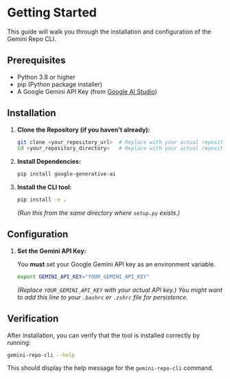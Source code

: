 # Getting Started

This guide will walk you through the installation and configuration of the Gemini Repo CLI.

## Prerequisites

* Python 3.8 or higher
* pip (Python package installer)
* A Google Gemini API Key (from [Google AI Studio](https://makersuite.google.com/app/apikey))

## Installation

1. **Clone the Repository (if you haven't already):**

   ```bash
   git clone <your_repository_url>  # Replace with your actual repository URL
   cd <your_repository_directory>   # Replace with your actual repository directory
   ```

2. **Install Dependencies:**

   ```bash
   pip install google-generative-ai
   ```

3. **Install the CLI tool:**

   ```bash
   pip install -e .
   ```

   *(Run this from the same directory where `setup.py` exists.)*

## Configuration

1. **Set the Gemini API Key:**

   You **must** set your Google Gemini API key as an environment variable.

   ```bash
   export GEMINI_API_KEY="YOUR_GEMINI_API_KEY"
   ```

   *(Replace `YOUR_GEMINI_API_KEY` with your actual API key.) You might want to add this line to your `.bashrc` or `.zshrc` file for persistence.*

## Verification

After installation, you can verify that the tool is installed correctly by running:

```bash
gemini-repo-cli --help
```

This should display the help message for the `gemini-repo-cli` command.
